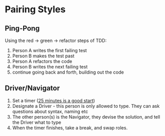 # Pairing Styles

## Ping-Pong

Using the red -> green -> refactor steps of TDD:

1. Person A writes the first failing test
1. Person B makes the test past
1. Person A refactors the code
1. Person B writes the next failing test
1. continue going back and forth, building out the code

## Driver/Navigator

1. Set a timer ([25 minutes is a good start](https://en.wikipedia.org/wiki/Pomodoro_Technique))
1. Designate a Driver - this person is only allowed to type. They can ask questions about syntax, naming etc
1. The other person(s) is the Navigator, they devise the solution, and tell the Driver what to type
1. When the timer finishes, take a break, and swap roles.
